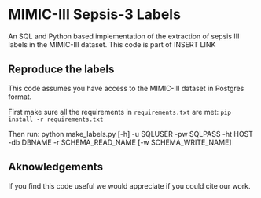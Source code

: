 # MIMIC-III Sepsis-3 Labels
An SQL and Python based implementation of the extraction of sepsis III labels in the MIMIC-III dataset.
This code is part of INSERT LINK

## Reproduce the labels
This code assumes you have access to the MIMIC-III dataset in Postgres format.

First make sure all the requirements in ```requirements.txt``` are met:
```pip install -r requirements.txt```

Then run:
python make_labels.py [-h] -u SQLUSER -pw SQLPASS -ht HOST -db DBNAME -r
                      SCHEMA_READ_NAME [-w SCHEMA_WRITE_NAME]
                      
## Aknowledgements
If you find this code useful we would appreciate if you could cite our work.

